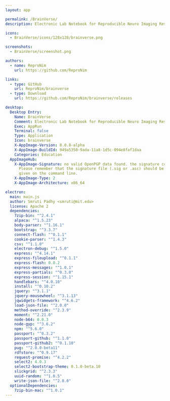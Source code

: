 ```yaml
---
layout: app

permalink: /BrainVerse/
description: Electronic Lab Notebook for Reproducible Neuro Imaging Research

icons:
  - BrainVerse/icons/128x128/brainverse.png

screenshots:
  - BrainVerse/screenshot.png

authors:
  - name: ReproNim
    url: https://github.com/ReproNim

links:
  - type: GitHub
    url: ReproNim/brainverse
  - type: Download
    url: https://github.com/ReproNim/brainverse/releases

desktop:
  Desktop Entry:
    Name: BrainVerse
    Comment: Electronic Lab Notebook for Reproducible Neuro Imaging Research
    Exec: AppRun
    Terminal: false
    Type: Application
    Icon: brainverse
    X-AppImage-Version: 0.0.8-alpha
    X-AppImage-BuildId: 949a5350-9ada-11a8-1d5c-094e8faf1daa
    Categories: Education
  AppImageHub:
    X-AppImage-Signature: no valid OpenPGP data found. the signature could not be verified.
      Please remember that the signature file (.sig or .asc) should be the first file
      given on the command line.
    X-AppImage-Type: 2
    X-AppImage-Architecture: x86_64

electron:
  main: main.js
  author: Smruti Padhy <smruti@mit.edu>
  license: Apache 2
  dependencies:
    7zip-bin: "^2.4.1"
    alpaca: "^1.5.23"
    body-parser: "^1.16.1"
    bootstrap: "^3.3.7"
    connect-flash: "^0.1.1"
    cookie-parser: "^1.4.3"
    csv: "^1.1.0"
    electron-debug: "^1.5.0"
    express: "^4.14.1"
    express-fileupload: "^0.1.1"
    express-flash: 0.0.2
    express-messages: "^1.0.1"
    express-partials: "^0.3.0"
    express-session: "^1.15.1"
    handlebars: "^4.0.10"
    install: "^0.10.2"
    jquery: "^3.1.1"
    jquery-mousewheel: "^3.1.13"
    jqwidgets-framework: "^4.6.2"
    load-json-file: "^2.0.0"
    method-override: "^2.3.9"
    moment: "^2.21.0"
    node-b64: 0.0.3
    node-gyp: "^3.6.2"
    npm: "^5.6.0"
    passport: "^0.3.2"
    passport-github: "^1.1.0"
    passport-github2: "^0.1.10"
    pug: "^2.0.0-beta11"
    rdfstore: "^0.9.17"
    request-promise: "^4.2.2"
    select2: 4.0.3
    select2-bootstrap-theme: 0.1.0-beta.10
    slickgrid: "^2.3.3"
    uuid-random: "^1.0.5"
    write-json-file: "^2.0.0"
  optionalDependencies:
    7zip-bin-mac: "^1.0.1"
---
```

